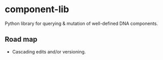 component-lib
=============

Python library for querying &amp; mutation of well-defined DNA components.


Road map
--------

- Cascading edits and/or versioning.
